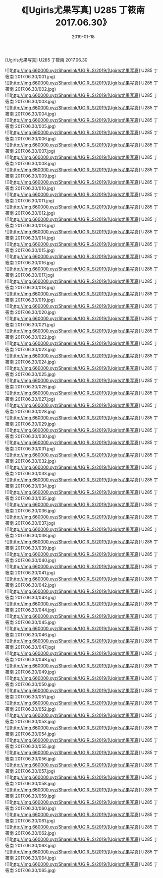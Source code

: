 ﻿---
layout: post
title:  《[Ugirls尤果写真] U285 丁筱南 2017.06.30》
date:   2019-01-18
img: http://img.660000.xyz/Sharelink/UGIRLS/2019/[Ugirls尤果写真] U285 丁筱南 2017.06.30/000.jpg
categories: [美女, 清纯, 唯美]
---

[Ugirls尤果写真] U285 丁筱南 2017.06.30

 ![](http://img.660000.xyz/Sharelink/UGIRLS/2019/[Ugirls尤果写真] U285 丁筱南 2017.06.30/001.jpg) <br>![](http://img.660000.xyz/Sharelink/UGIRLS/2019/[Ugirls尤果写真] U285 丁筱南 2017.06.30/002.jpg) <br>![](http://img.660000.xyz/Sharelink/UGIRLS/2019/[Ugirls尤果写真] U285 丁筱南 2017.06.30/003.jpg) <br>![](http://img.660000.xyz/Sharelink/UGIRLS/2019/[Ugirls尤果写真] U285 丁筱南 2017.06.30/004.jpg) <br>![](http://img.660000.xyz/Sharelink/UGIRLS/2019/[Ugirls尤果写真] U285 丁筱南 2017.06.30/005.jpg) <br>![](http://img.660000.xyz/Sharelink/UGIRLS/2019/[Ugirls尤果写真] U285 丁筱南 2017.06.30/006.jpg) <br>![](http://img.660000.xyz/Sharelink/UGIRLS/2019/[Ugirls尤果写真] U285 丁筱南 2017.06.30/007.jpg) <br>![](http://img.660000.xyz/Sharelink/UGIRLS/2019/[Ugirls尤果写真] U285 丁筱南 2017.06.30/008.jpg) <br>![](http://img.660000.xyz/Sharelink/UGIRLS/2019/[Ugirls尤果写真] U285 丁筱南 2017.06.30/009.jpg) <br>![](http://img.660000.xyz/Sharelink/UGIRLS/2019/[Ugirls尤果写真] U285 丁筱南 2017.06.30/010.jpg) <br>![](http://img.660000.xyz/Sharelink/UGIRLS/2019/[Ugirls尤果写真] U285 丁筱南 2017.06.30/011.jpg) <br>![](http://img.660000.xyz/Sharelink/UGIRLS/2019/[Ugirls尤果写真] U285 丁筱南 2017.06.30/012.jpg) <br>![](http://img.660000.xyz/Sharelink/UGIRLS/2019/[Ugirls尤果写真] U285 丁筱南 2017.06.30/013.jpg) <br>![](http://img.660000.xyz/Sharelink/UGIRLS/2019/[Ugirls尤果写真] U285 丁筱南 2017.06.30/014.jpg) <br>![](http://img.660000.xyz/Sharelink/UGIRLS/2019/[Ugirls尤果写真] U285 丁筱南 2017.06.30/015.jpg) <br>![](http://img.660000.xyz/Sharelink/UGIRLS/2019/[Ugirls尤果写真] U285 丁筱南 2017.06.30/016.jpg) <br>![](http://img.660000.xyz/Sharelink/UGIRLS/2019/[Ugirls尤果写真] U285 丁筱南 2017.06.30/017.jpg) <br>![](http://img.660000.xyz/Sharelink/UGIRLS/2019/[Ugirls尤果写真] U285 丁筱南 2017.06.30/018.jpg) <br>![](http://img.660000.xyz/Sharelink/UGIRLS/2019/[Ugirls尤果写真] U285 丁筱南 2017.06.30/019.jpg) <br>![](http://img.660000.xyz/Sharelink/UGIRLS/2019/[Ugirls尤果写真] U285 丁筱南 2017.06.30/020.jpg) <br>![](http://img.660000.xyz/Sharelink/UGIRLS/2019/[Ugirls尤果写真] U285 丁筱南 2017.06.30/021.jpg) <br>![](http://img.660000.xyz/Sharelink/UGIRLS/2019/[Ugirls尤果写真] U285 丁筱南 2017.06.30/022.jpg) <br>![](http://img.660000.xyz/Sharelink/UGIRLS/2019/[Ugirls尤果写真] U285 丁筱南 2017.06.30/023.jpg) <br>![](http://img.660000.xyz/Sharelink/UGIRLS/2019/[Ugirls尤果写真] U285 丁筱南 2017.06.30/024.jpg) <br>![](http://img.660000.xyz/Sharelink/UGIRLS/2019/[Ugirls尤果写真] U285 丁筱南 2017.06.30/025.jpg) <br>![](http://img.660000.xyz/Sharelink/UGIRLS/2019/[Ugirls尤果写真] U285 丁筱南 2017.06.30/026.jpg) <br>![](http://img.660000.xyz/Sharelink/UGIRLS/2019/[Ugirls尤果写真] U285 丁筱南 2017.06.30/027.jpg) <br>![](http://img.660000.xyz/Sharelink/UGIRLS/2019/[Ugirls尤果写真] U285 丁筱南 2017.06.30/028.jpg) <br>![](http://img.660000.xyz/Sharelink/UGIRLS/2019/[Ugirls尤果写真] U285 丁筱南 2017.06.30/029.jpg) <br>![](http://img.660000.xyz/Sharelink/UGIRLS/2019/[Ugirls尤果写真] U285 丁筱南 2017.06.30/030.jpg) <br>![](http://img.660000.xyz/Sharelink/UGIRLS/2019/[Ugirls尤果写真] U285 丁筱南 2017.06.30/031.jpg) <br>![](http://img.660000.xyz/Sharelink/UGIRLS/2019/[Ugirls尤果写真] U285 丁筱南 2017.06.30/032.jpg) <br>![](http://img.660000.xyz/Sharelink/UGIRLS/2019/[Ugirls尤果写真] U285 丁筱南 2017.06.30/033.jpg) <br>![](http://img.660000.xyz/Sharelink/UGIRLS/2019/[Ugirls尤果写真] U285 丁筱南 2017.06.30/034.jpg) <br>![](http://img.660000.xyz/Sharelink/UGIRLS/2019/[Ugirls尤果写真] U285 丁筱南 2017.06.30/035.jpg) <br>![](http://img.660000.xyz/Sharelink/UGIRLS/2019/[Ugirls尤果写真] U285 丁筱南 2017.06.30/036.jpg) <br>![](http://img.660000.xyz/Sharelink/UGIRLS/2019/[Ugirls尤果写真] U285 丁筱南 2017.06.30/037.jpg) <br>![](http://img.660000.xyz/Sharelink/UGIRLS/2019/[Ugirls尤果写真] U285 丁筱南 2017.06.30/038.jpg) <br>![](http://img.660000.xyz/Sharelink/UGIRLS/2019/[Ugirls尤果写真] U285 丁筱南 2017.06.30/039.jpg) <br>![](http://img.660000.xyz/Sharelink/UGIRLS/2019/[Ugirls尤果写真] U285 丁筱南 2017.06.30/040.jpg) <br>![](http://img.660000.xyz/Sharelink/UGIRLS/2019/[Ugirls尤果写真] U285 丁筱南 2017.06.30/041.jpg) <br>![](http://img.660000.xyz/Sharelink/UGIRLS/2019/[Ugirls尤果写真] U285 丁筱南 2017.06.30/042.jpg) <br>![](http://img.660000.xyz/Sharelink/UGIRLS/2019/[Ugirls尤果写真] U285 丁筱南 2017.06.30/043.jpg) <br>![](http://img.660000.xyz/Sharelink/UGIRLS/2019/[Ugirls尤果写真] U285 丁筱南 2017.06.30/044.jpg) <br>![](http://img.660000.xyz/Sharelink/UGIRLS/2019/[Ugirls尤果写真] U285 丁筱南 2017.06.30/045.jpg) <br>![](http://img.660000.xyz/Sharelink/UGIRLS/2019/[Ugirls尤果写真] U285 丁筱南 2017.06.30/046.jpg) <br>![](http://img.660000.xyz/Sharelink/UGIRLS/2019/[Ugirls尤果写真] U285 丁筱南 2017.06.30/047.jpg) <br>![](http://img.660000.xyz/Sharelink/UGIRLS/2019/[Ugirls尤果写真] U285 丁筱南 2017.06.30/048.jpg) <br>![](http://img.660000.xyz/Sharelink/UGIRLS/2019/[Ugirls尤果写真] U285 丁筱南 2017.06.30/049.jpg) <br>![](http://img.660000.xyz/Sharelink/UGIRLS/2019/[Ugirls尤果写真] U285 丁筱南 2017.06.30/050.jpg) <br>![](http://img.660000.xyz/Sharelink/UGIRLS/2019/[Ugirls尤果写真] U285 丁筱南 2017.06.30/051.jpg) <br>![](http://img.660000.xyz/Sharelink/UGIRLS/2019/[Ugirls尤果写真] U285 丁筱南 2017.06.30/052.jpg) <br>![](http://img.660000.xyz/Sharelink/UGIRLS/2019/[Ugirls尤果写真] U285 丁筱南 2017.06.30/053.jpg) <br>![](http://img.660000.xyz/Sharelink/UGIRLS/2019/[Ugirls尤果写真] U285 丁筱南 2017.06.30/054.jpg) <br>![](http://img.660000.xyz/Sharelink/UGIRLS/2019/[Ugirls尤果写真] U285 丁筱南 2017.06.30/055.jpg) <br>![](http://img.660000.xyz/Sharelink/UGIRLS/2019/[Ugirls尤果写真] U285 丁筱南 2017.06.30/056.jpg) <br>![](http://img.660000.xyz/Sharelink/UGIRLS/2019/[Ugirls尤果写真] U285 丁筱南 2017.06.30/057.jpg) <br>![](http://img.660000.xyz/Sharelink/UGIRLS/2019/[Ugirls尤果写真] U285 丁筱南 2017.06.30/058.jpg) <br>![](http://img.660000.xyz/Sharelink/UGIRLS/2019/[Ugirls尤果写真] U285 丁筱南 2017.06.30/059.jpg) <br>![](http://img.660000.xyz/Sharelink/UGIRLS/2019/[Ugirls尤果写真] U285 丁筱南 2017.06.30/060.jpg) <br>![](http://img.660000.xyz/Sharelink/UGIRLS/2019/[Ugirls尤果写真] U285 丁筱南 2017.06.30/061.jpg) <br>![](http://img.660000.xyz/Sharelink/UGIRLS/2019/[Ugirls尤果写真] U285 丁筱南 2017.06.30/062.jpg) <br>![](http://img.660000.xyz/Sharelink/UGIRLS/2019/[Ugirls尤果写真] U285 丁筱南 2017.06.30/063.jpg) <br>![](http://img.660000.xyz/Sharelink/UGIRLS/2019/[Ugirls尤果写真] U285 丁筱南 2017.06.30/064.jpg) <br>![](http://img.660000.xyz/Sharelink/UGIRLS/2019/[Ugirls尤果写真] U285 丁筱南 2017.06.30/065.jpg) <br>